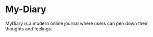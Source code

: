 # My-Diary
MyDiary is a modern online journal where users can pen down their thoughts and feelings. 
